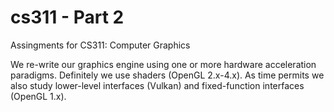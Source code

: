 # cs311 - Part 2
Assingments for CS311: Computer Graphics

We re-write our graphics engine using one or more hardware acceleration paradigms. Definitely we use shaders (OpenGL 2.x-4.x). As time permits we also study lower-level interfaces (Vulkan) and fixed-function interfaces (OpenGL 1.x). 
